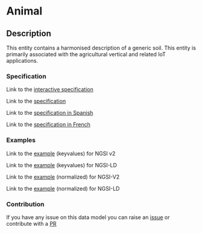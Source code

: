 # Animal

## Description 

This entity contains a harmonised description of a generic soil. This entity
is primarily associated with the agricultural vertical and related IoT
applications.

### Specification

Link to the [interactive specification](https://swagger.lab.fiware.org/?url=https://smart-data-models.github.io/dataModel.Agrifood/Animal/swagger.yaml)

Link to the [specification](https://github.com/smart-data-models/dataModel.Agrifood/blob/master/Animal/doc/spec.md)

Link to the [specification in Spanish](https://github.com/smart-data-models/dataModel.Agrifood/blob/master/Animal/doc/spec_ES.md)

Link to the [specification in French](https://github.com/smart-data-models/dataModel.Agrifood/blob/master/Animal/doc/spec_FR.md)
### Examples

Link to the [example](https://smart-data-models.github.io/dataModel.Agrifood/Animal/examples/example.json) (keyvalues) for NGSI v2

Link to the [example](https://smart-data-models.github.io/dataModel.Agrifood/Animal/examples/example.jsonld) (keyvalues) for NGSI-LD

Link to the [example](https://smart-data-models.github.io/dataModel.Agrifood/Animal/examples/example-normalized.json) (normalized) for NGSI-V2

Link to the [example](https://smart-data-models.github.io/dataModel.Agrifood/Animal/examples/example-normalized.jsonld) (normalized) for NGSI-LD
### Contribution

 If you have any issue on this data model you can raise an [issue](https://github.com/smart-data-models/dataModel.Agrifood/issues)  or contribute with a [PR](https://github.com/smart-data-models/dataModel.Agrifood/pulls)